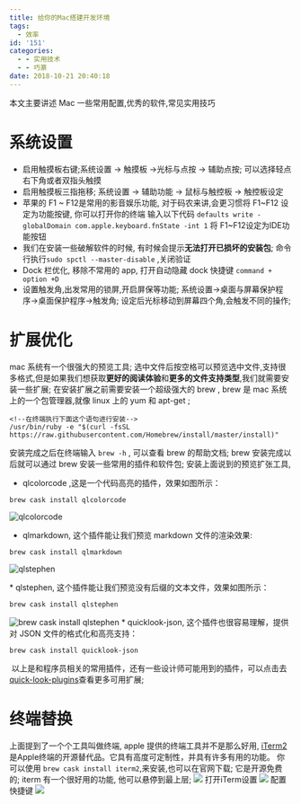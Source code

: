 ```yaml
---
title: 给你的Mac搭建开发环境
tags:
  - 效率
id: '151'
categories:
  - - 实用技术
  - - 巧篆
date: 2018-10-21 20:40:18
---
```


本文主要讲述 Mac 一些常用配置,优秀的软件,常见实用技巧

# 系统设置

*   启用触摸板右键;系统设置 -> 触摸板 ->光标与点按 -> 辅助点按; 可以选择轻点右下角或者双指头触摸
*   启用触摸板三指拖移; 系统设置 -> 辅助功能 -> 鼠标与触控板 -> 触控板设定
*   苹果的 F1 ~ F12是常用的影音娱乐功能, 对于码农来讲,会更习惯将 F1~F12 设定为功能按键, 你可以打开你的终端 输入以下代码 `defaults write -globalDomain com.apple.keyboard.fnState -int 1` 将 F1~F12设定为IDE功能按钮
*   我们在安装一些破解软件的时候, 有时候会提示**无法打开已损坏的安装包**; 命令行执行`sudo spctl --master-disable` ,关闭验证
*   Dock 栏优化, 移除不常用的 app, 打开自动隐藏 dock 快捷键 `command + option +D`
*   设置触发角,出发常用的锁屏,开启屏保等功能; 系统设置->桌面与屏幕保护程序->桌面保护程序->触发角; 设定后光标移动到屏幕四个角,会触发不同的操作;

# 扩展优化

mac 系统有一个很强大的预览工具; 选中文件后按空格可以预览选中文件,支持很多格式,但是如果我们想获取**更好的阅读体验**和**更多的文件支持类型**,我们就需要安装一些扩展; 在安装扩展之前需要安装一个超级强大的 brew , brew 是 mac 系统上的一个包管理器,就像 linux 上的 yum 和 apt-get ;

```
<!--在终端执行下面这个语句进行安装-->
/usr/bin/ruby -e "$(curl -fsSL https://raw.githubusercontent.com/Homebrew/install/master/install)"
```

安装完成之后在终端输入 `brew -h` , 可以查看 brew 的帮助文档; brew 安装完成以后就可以通过 brew 安装一些常用的插件和软件包; 安装上面说到的预览扩张工具,

*   qlcolorcode ,这是一个代码高亮的插件，效果如图所示：

```
brew cask install qlcolorcode
```

![qlcolorcode](https://img.52smile.vip/2018-10-21-131556.jpg)

*   qlmarkdown, 这个插件能让我们预览 markdown 文件的渲染效果:

```
brew cask install qlmarkdown
```

![qlstephen](https://img.52smile.vip/2018-10-21-131813.jpg)
<!-- more -->
\* qlstephen, 这个插件能让我们预览没有后缀的文本文件，效果如图所示：

```
brew cask install qlstephen
```

![brew cask install qlstephen](https://img.52smile.vip/2018-10-21-131944.jpg) \* quicklook-json, 这个插件也很容易理解，提供对 JSON 文件的格式化和高亮支持：

```
brew cask install quicklook-json
```

![![](https://img.52smile.vip/2018-10-21-132017.jpg)](https://img.52smile.vip/2018-10-21-132017.jpg) 以上是和程序员相关的常用插件，还有一些设计师可能用到的插件，可以点击去[quick-look-plugins](https://github.com/sindresorhus/quick-look-plugins)查看更多可用扩展;

# 终端替换

上面提到了一个个工具叫做终端, apple 提供的终端工具并不是那么好用, [iTerm2](https://www.iterm2.com/)是Apple终端的开源替代品。它具有高度可定制性，并具有许多有用的功能。 你可以使用 `brew cask install iterm2`,来安装,也可以在官网下载; 它是开源免费的; iterm 有一个很好用的功能, 他可以悬停到最上层; ![](https://img.52smile.vip/2018-10-21-135026.jpg) 打开iTerm设置 ![](https://img.52smile.vip/2018-10-21-134507.jpg) 配置快捷键 ![](https://img.52smile.vip/2018-10-21-134623.jpg)